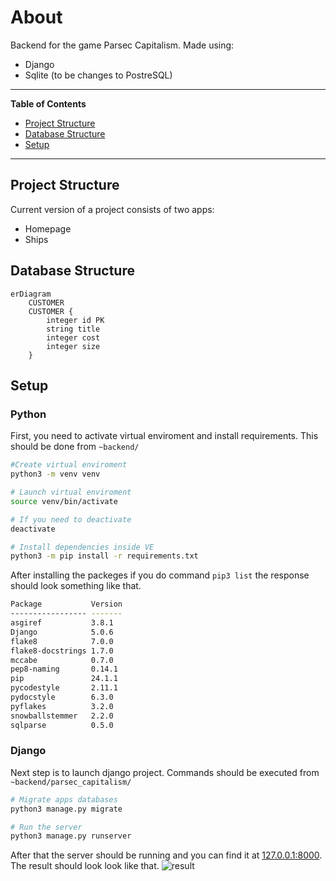 # About
Backend for the game Parsec Capitalism.
Made using:
- Django
- Sqlite (to be changes to PostreSQL)

---
**Table of Contents**
 - [Project Structure](#project-structure)
 - [Database Structure](#database-structure)
 - [Setup](#setup)
---
## Project Structure

Current version of a project consists of two apps:
- Homepage
- Ships

## Database Structure
```mermaid
erDiagram
    CUSTOMER
    CUSTOMER {
        integer id PK
        string title 
        integer cost
        integer size
    }
```

## Setup

### Python

First, you need to activate virtual enviroment and install requirements.
This should be done from `~backend/`
```bash
#Create virtual enviroment
python3 -m venv venv 

# Launch virtual enviroment
source venv/bin/activate 

# If you need to deactivate
deactivate

# Install dependencies inside VE
python3 -m pip install -r requirements.txt 
```
After installing the packeges if you do command `pip3 list` the response should look something like that.
```bash
Package           Version
----------------- -------
asgiref           3.8.1
Django            5.0.6
flake8            7.0.0
flake8-docstrings 1.7.0
mccabe            0.7.0
pep8-naming       0.14.1
pip               24.1.1
pycodestyle       2.11.1
pydocstyle        6.3.0
pyflakes          3.2.0
snowballstemmer   2.2.0
sqlparse          0.5.0
```

### Django

Next step is to launch django project. Commands should be executed from `~backend/parsec_capitalism/`
```bash
# Migrate apps databases
python3 manage.py migrate

# Run the server 
python3 manage.py runserver
```
After that the server should be running and you can find it at [127.0.0.1:8000](http://127.0.0.1:8000/).
The result should look look like that.
![result](https://imgur.com/7RgyNXa.png)

